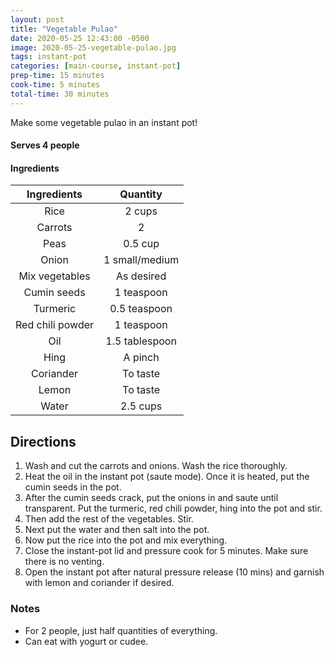 ```yaml
---
layout: post
title: "Vegetable Pulao"
date: 2020-05-25 12:43:00 -0500
image: 2020-05-25-vegetable-pulao.jpg
tags: instant-pot
categories: [main-course, instant-pot]
prep-time: 15 minutes
cook-time: 5 minutes
total-time: 30 minutes
---
```


Make some vegetable pulao in an instant pot!

#### Serves 4 people

#### Ingredients

|    Ingredients   |    Quantity    |
|:----------------:|:--------------:|
|       Rice       |     2 cups     |
|      Carrots     |        2       |
|       Peas       |     0.5 cup    |
|       Onion      | 1 small/medium |
|  Mix vegetables  |   As desired   |
|    Cumin seeds   |   1 teaspoon   |
|     Turmeric     |  0.5 teaspoon  |
| Red chili powder |   1 teaspoon   |
|        Oil       | 1.5 tablespoon |
|       Hing       |     A pinch    |
|     Coriander    |    To taste    |
|       Lemon      |    To taste    |
|       Water      |    2.5 cups    |

## Directions

1. Wash and cut the carrots and onions. Wash the rice thoroughly.
2. Heat the oil in the instant pot (saute mode). Once it is heated, put the cumin seeds in the pot.
3. After the cumin seeds crack, put the onions in and saute until transparent. Put the turmeric, red chili powder, hing into the pot and stir.
4. Then add the rest of the vegetables. Stir.
5. Next put the water and then salt into the pot.
6. Now put the rice into the pot and mix everything.
7. Close the instant-pot lid and pressure cook for 5 minutes. Make sure there is no venting.
8. Open the instant pot after natural pressure release (10 mins) and garnish with lemon and coriander if desired.

### Notes

* For 2 people, just half quantities of everything.
* Can eat with yogurt or cudee.
